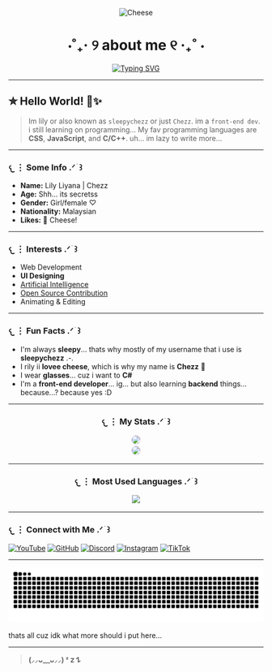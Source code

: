 <p align="center">
  <img src="https://justcallmechezz.github.io/cheese.png" alt="Cheese" width="150"/>
</p>

<h1 align="center">⋅˚₊‧ ୨ about me ୧ ‧₊˚ ⋅</h1>

<div align="center">
  
[![Typing SVG](https://readme-typing-svg.demolab.com?font=Fira+Code&size=32&pause=1000&color=FFEA9B&center=true&vCenter=true&width=435&lines=sleepychezz.;Front-end+Dev;%3C3)](https://justcallmechezz.github.io)

</div>

---

## ✮ Hello World! 🧀✨️

> Im lily or also known as `sleepychezz` or just `Chezz`. im a `front-end dev`. i still learning on programming... My fav programming languages are **CSS**, **JavaScript**, and **C/C++**. uh... im lazy to write more...

---

### 𐔌 ⋮ Some Info  .ᐟ  ֹ    ꒱

- **Name:** Lily Liyana | Chezz  
- **Age:** Shh... its secretss 
- **Gender:** Girl/female ♡  
- **Nationality:** Malaysian  
- **Likes:** 🧀 Cheese!

---

### 𐔌 ⋮ Interests  .ᐟ  ֹ    ꒱

- Web Development  
- **UI Designing**  
- [Artificial Intelligence](https://justcallmechezz.github.io/chatbot/chatbot.html)  
- [Open Source Contribution](https://guthib.com)  
- Animating & Editing  

---

### 𐔌 ⋮ Fun Facts  .ᐟ  ֹ    ꒱

- I'm always **sleepy**... thats why mostly of my username that i use is **sleepychezz** .-.
- I rily ii **lovee cheese**, which is why my name is **Chezz** 🧀  
- I wear **glasses**... cuz i want to **C#**
- I'm a **front-end developer**... ig... but also learning **backend** things... because...? because yes :D

---

<h3 align="center">𐔌 ⋮ My Stats  .ᐟ ֹ ꒱</h3>

<div align="center">
  <img src="https://github-readme-stats.vercel.app/api?username=JustCallMeChezz&show_icons=true&hide_title=true&count_private=true&theme=radical&bg_color=F5F0FA&text_color=4E3E63&icon_color=BAA0DD&border_color=D9C8F0&ring_color=D9C8F0" width="500" style="border: 1px solid #D9C8F0; border-radius: 32px;" />
</div>

<div align="center">
  <img src="https://github-readme-streak-stats.herokuapp.com/?user=JustCallMeChezz&theme=default&hide_border=false&background=F5F0FA&ring=D9C8F0&fire=BAA0DD&currStreakLabel=4E3E63&sideLabels=4E3E63&dates=4E3E63&border=D9C8F0" width="500" style="border: 1px solid #D9C8F0; border-radius: 32px;" />
</div>

---

<h3 align="center">𐔌 ⋮ Most Used Languages .ᐟ ֹ ꒱</h3>

<p align="center">
  <img src="https://github-readme-stats.vercel.app/api/top-langs/?username=JustCallMeChezz&hide=html&layout=compact&theme=radical&bg_color=F5F0FA&text_color=4E3E63&title_color=4E3E63&border_color=D9C8F0&icon_color=BAA0DD" width="500">
</p>

---

### 𐔌 ⋮ Connect with Me .ᐟ  ֹ    ꒱

[![YouTube](https://img.shields.io/badge/YouTube-FF0000?style=for-the-badge&logo=youtube&logoColor=white)](https://youtube.com/@chezzy_lily)
[![GitHub](https://img.shields.io/badge/GitHub-181717?style=for-the-badge&logo=github&logoColor=white)](https://github.com/JustCallMeChezz)
[![Discord](https://img.shields.io/badge/Discord-5865F2?style=for-the-badge&logo=discord&logoColor=white)](https://discord.gg/CSc32EpttY)
[![Instagram](https://img.shields.io/badge/Instagram-E4405F?style=for-the-badge&logo=instagram&logoColor=white)](https://instagram.com/chezzy_lily)
[![TikTok](https://img.shields.io/badge/TikTok-000000?style=for-the-badge&logo=tiktok&logoColor=white)](https://www.tiktok.com/@sleepychezz)

---

  ![Snake animation](https://github.com/JustCallMeChezz/JustCallMeChezz/blob/output/github-contribution-grid-snake.svg)

thats all cuz idk what more should i put here...

---

> **(⸝⸝ᴗ﹏ᴗ⸝⸝) ᶻ 𝗓 𐰁**
